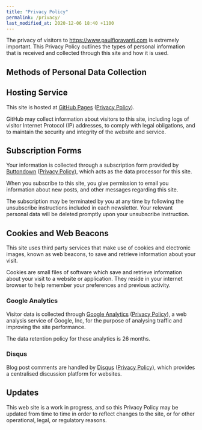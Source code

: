 ```yaml
---
title: "Privacy Policy"
permalink: /privacy/
last_modified_at: 2020-12-06 18:40 +1100
---
```


The privacy of visitors to <https://www.paulfioravanti.com> is extremely
important.  This Privacy Policy outlines the types of personal information that
is received and collected through this site and how it is used.

## Methods of Personal Data Collection

## Hosting Service

This site is hosted at [GitHub Pages][]
([Privacy Policy][GitHub Pages Privacy Policy]).

GitHub may collect information about visitors to this site, including logs of
visitor Internet Protocol (IP) addresses, to comply with legal obligations, and
to maintain the security and integrity of the website and service.

## Subscription Forms

Your information is collected through a subscription form provided by
[Buttondown][] ([Privacy Policy][Buttondown Privacy Policy]), which acts as the
data processor for this site.

When you subscribe to this site, you give permission to email you information
about new posts, and other messages regarding this site.

The subscription may be terminated by you at any time by following the
unsubscribe instructions included in each newsletter. Your relevant personal
data will be deleted promptly upon your unsubscribe instruction.

## Cookies and Web Beacons

This site uses third party services that make use of cookies and electronic
images, known as web beacons, to save and retrieve information about your visit.

Cookies are small files of software which save and retrieve information about
your visit to a website or application. They reside in your internet browser to
help remember your preferences and previous activity.

### Google Analytics

Visitor data is collected through [Google Analytics][]
([Privacy Policy][Google Analytics Privacy Policy]), a web analysis service of
Google, Inc, for the purpose of analysing traffic and improving the site
performance.

The data retention policy for these analytics is 26 months.

### Disqus

Blog post comments are handled by [Disqus][]
([Privacy Policy][Disqus Privacy Policy]), which provides a centralised
discussion platform for websites.

## Updates

This web site is a work in progress, and so this Privacy Policy may be updated
from time to time in order to reflect changes to the site, or for other
operational, legal, or regulatory reasons.

[Buttondown]: https://buttondown.email
[Buttondown Privacy Policy]: https://buttondown.email/legal/privacy
[Disqus]: https://disqus.com/
[Disqus Privacy Policy]: https://help.disqus.com/en/articles/1717103-disqus-privacy-policy
[GitHub Pages]: https://pages.github.com/
[GitHub Pages Privacy Policy]: https://docs.github.com/en/site-policy/privacy-policies/github-privacy-statement
[Google Analytics]: https://analytics.google.com/analytics/web/
[Google Analytics Privacy Policy]: https://policies.google.com/privacy
